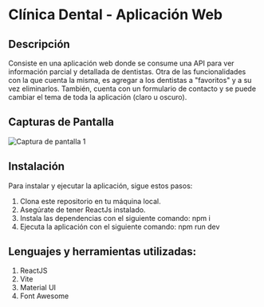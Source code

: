 # Clínica Dental - Aplicación Web

## Descripción

Consiste en una aplicación web donde se consume una API para ver información parcial y detallada de dentistas. Otra de las funcionalidades con la que cuenta la misma, es agregar a los dentistas a "favoritos" y a su vez eliminarlos. También, cuenta con un formulario de contacto y se puede cambiar el tema de toda la aplicación (claro u oscuro).

## Capturas de Pantalla

![Captura de pantalla 1](descargas/Captura1.png)

## Instalación

Para instalar y ejecutar la aplicación, sigue estos pasos:

1. Clona este repositorio en tu máquina local.
2. Asegúrate de tener ReactJs instalado.
3. Instala las dependencias con el siguiente comando: npm i
4. Ejecuta la aplicación con el siguiente comando: npm run dev

## Lenguajes y herramientas utilizadas:

1. ReactJS 
2. Vite
3. Material UI
4. Font Awesome
